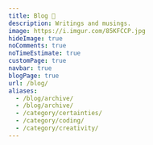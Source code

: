 ```yaml
---
title: Blog 📝️
description: Writings and musings.
image: https://i.imgur.com/85KFCCP.jpg
hideImage: true
noComments: true
noTimeEstimate: true
customPage: true
navbar: true
blogPage: true
url: /blog/
aliases:
  - /blog/archive/
  - /blog/archive/
  - /category/certainties/
  - /category/coding/
  - /category/creativity/
---
```

